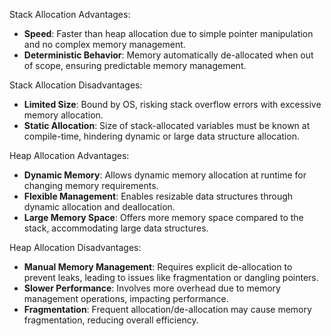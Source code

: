 Stack Allocation Advantages:
- **Speed**: Faster than heap allocation due to simple pointer manipulation and no complex memory management.
- **Deterministic Behavior**: Memory automatically de-allocated when out of scope, ensuring predictable memory management.

Stack Allocation Disadvantages:
- **Limited Size**: Bound by OS, risking stack overflow errors with excessive memory allocation.
- **Static Allocation**: Size of stack-allocated variables must be known at compile-time, hindering dynamic or large data structure allocation.

Heap Allocation Advantages:
- **Dynamic Memory**: Allows dynamic memory allocation at runtime for changing memory requirements.
- **Flexible Management**: Enables resizable data structures through dynamic allocation and deallocation.
- **Large Memory Space**: Offers more memory space compared to the stack, accommodating large data structures.

Heap Allocation Disadvantages:
- **Manual Memory Management**: Requires explicit de-allocation to prevent leaks, leading to issues like fragmentation or dangling pointers.
- **Slower Performance**: Involves more overhead due to memory management operations, impacting performance.
- **Fragmentation**: Frequent allocation/de-allocation may cause memory fragmentation, reducing overall efficiency.